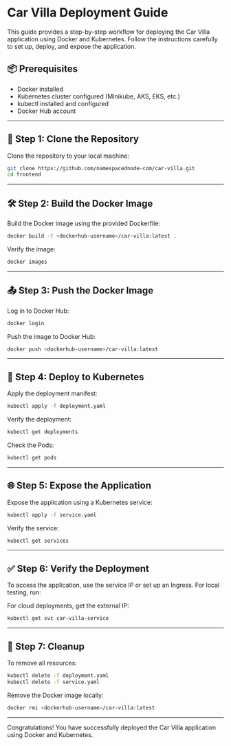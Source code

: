 # Car Villa Deployment Guide

This guide provides a step-by-step workflow for deploying the Car Villa application using Docker and Kubernetes. Follow the instructions carefully to set up, deploy, and expose the application.

## 📦 Prerequisites

* Docker installed
* Kubernetes cluster configured (Minikube, AKS, EKS, etc.)
* kubectl installed and configured
* Docker Hub account

---

## 📂 Step 1: Clone the Repository

Clone the repository to your local machine:

```bash
git clone https://github.com/namespacednode-com/car-villa.git
cd frontend
```

---

## 🛠️ Step 2: Build the Docker Image

Build the Docker image using the provided Dockerfile:

```bash
docker build -t <dockerhub-username>/car-villa:latest .
```

Verify the image:

```bash
docker images
```

---

## 📤 Step 3: Push the Docker Image

Log in to Docker Hub:

```bash
docker login
```

Push the image to Docker Hub:

```bash
docker push <dockerhub-username>/car-villa:latest
```

---

## 🚀 Step 4: Deploy to Kubernetes

Apply the deployment manifest:

```bash
kubectl apply -f deployment.yaml
```

Verify the deployment:

```bash
kubectl get deployments
```

Check the Pods:

```bash
kubectl get pods
```

---

## 🌐 Step 5: Expose the Application

Expose the application using a Kubernetes service:

```bash
kubectl apply -f service.yaml
```

Verify the service:

```bash
kubectl get services
```

---

## ✅ Step 6: Verify the Deployment

To access the application, use the service IP or set up an Ingress. For local testing, run:

For cloud deployments, get the external IP:

```bash
kubectl get svc car-villa-service
```

---

## 🧹 Step 7: Cleanup

To remove all resources:

```bash
kubectl delete -f deployment.yaml
kubectl delete -f service.yaml
```

Remove the Docker image locally:

```bash
docker rmi <dockerhub-username>/car-villa:latest
```

---

Congratulations! You have successfully deployed the Car Villa application using Docker and Kubernetes.
